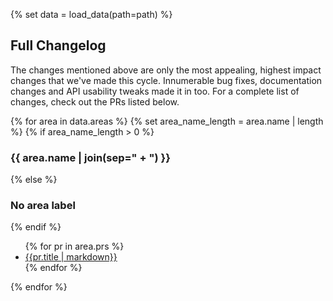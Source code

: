 {% set data = load_data(path=path) %}

## Full Changelog

The changes mentioned above are only the most appealing, highest impact changes that we've made this cycle.
Innumerable bug fixes, documentation changes and API usability tweaks made it in too.
For a complete list of changes, check out the PRs listed below.

{% for area in data.areas %}
{% set area_name_length = area.name | length %}
{% if area_name_length > 0 %}
### {{ area.name | join(sep=" + ") }}
{% else %}
### No area label
{% endif %}

<ul class="pr-list">
{% for pr in area.prs %}
<li class="pr-list__item"><a href="https://github.com/bevyengine/bevy/pull/{{pr.number}}">{{pr.title | markdown}}</a></li>
{% endfor %}
</ul>
{% endfor %}
